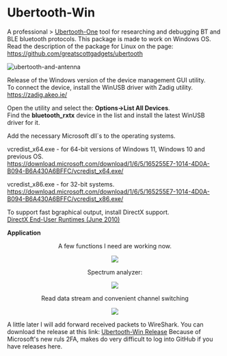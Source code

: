 # Ubertooth-Win

A professional > [Ubertooth-One](https://greatscottgadgets.com/ubertoothone/) tool for researching and debugging BT and BLE bluetooth protocols. 
This package is made to work on Windows OS. Read the description of the package for Linux on the page: https://github.com/greatscottgadgets/ubertooth

![ubertooth-and-antenna](https://github.com/sevstels/Ubertooth-Win/assets/13213368/2c892a59-b8d8-4965-8203-b17a37e11778)


Release of the Windows version of the device management GUI utility.   
To connect the device, install the WinUSB driver with Zadig utility.   
https://zadig.akeo.ie/  

Open the utility and select the: <b>Options->List All Devices</b>.  
Find the <b>bluetooth_rxtx</b> device in the list and install the latest WinUSB driver for it.  

Add the necessary Microsoft dll`s to the operating systems.  

vcredist_x64.exe - for 64-bit versions of Windows 11, Windows 10 and previous OS.  
https://download.microsoft.com/download/1/6/5/165255E7-1014-4D0A-B094-B6A430A6BFFC/vcredist_x64.exe/  

vcredist_x86.exe - for 32-bit systems.    
https://download.microsoft.com/download/1/6/5/165255E7-1014-4D0A-B094-B6A430A6BFFC/vcredist_x86.exe/  

To support fast bgraphical output, install DirectX support.  
[DirectX End-User Runtimes (June 2010)](https://www.microsoft.com/en-sg/download/details.aspx?id=8109)  


<b>Application</b>
<p align="center">A few functions I need are working now.<p/>
<p align="center"><img src="https://github.com/sevstels/Ubertooth-Win/assets/13213368/e50a8506-a3fa-41db-8ea2-74f98c510b88"><p/>
<p align="center">Spectrum analyzer:<p/>

<p align="center"><img src="https://github.com/sevstels/Ubertooth-Win/assets/13213368/10f5888d-cb91-4ae8-8055-34f7c11a1ed8"><p/>

<p align="center">Read data stream and convenient channel switching<p/>

<p align="center"><img src="https://github.com/sevstels/Ubertooth-Win/assets/13213368/86b4bd34-3af3-47d0-884b-5483a8d8ea1b"><p/>
  
A little later I will add forward received packets to WireShark. You can download the release at this link: [Ubertooth-Win Release](https://gradient-sg.com/files/ubert/UW-Release.zip) 
Because of Microsoft's new ruls 2FA, makes do very difficult to log into GitHub if you have releases here.
